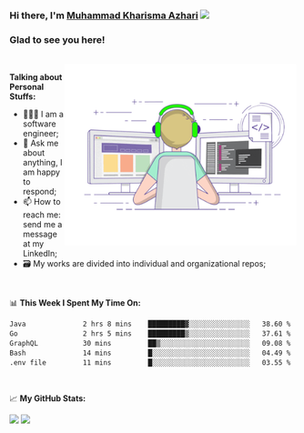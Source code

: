 ### Hi there, I'm <a href="#" target="_blank">Muhammad Kharisma Azhari</a> <img src="https://media.giphy.com/media/hvRJCLFzcasrR4ia7z/giphy.gif" width="25px">

### Glad to see you here! 

</br>

<img align="right" alt="GIF" src="https://github.com/muazhari/muazhari/blob/main/coding.gif?raw=true" width="408" height="318" />
  
**Talking about Personal Stuffs:**

- 👨🏻‍💻 I am a software engineer;
- 💬 Ask me about anything, I am happy to respond;
- 📫 How to reach me: send me a message at my LinkedIn;
- 🗃️ My works are divided into individual and organizational repos;

</br>

📊 **This Week I Spent My Time On:**
<!--START_SECTION:waka-->

```txt
Java              2 hrs 8 mins    █████████▓░░░░░░░░░░░░░░░   38.60 %
Go                2 hrs 5 mins    █████████▒░░░░░░░░░░░░░░░   37.61 %
GraphQL           30 mins         ██▒░░░░░░░░░░░░░░░░░░░░░░   09.08 %
Bash              14 mins         █░░░░░░░░░░░░░░░░░░░░░░░░   04.49 %
.env file         11 mins         █░░░░░░░░░░░░░░░░░░░░░░░░   03.55 %
```

<!--END_SECTION:waka-->

</br>

📈 **My GitHub Stats:**

<p>
  <img height="180em" src="https://github-readme-stats.vercel.app/api?username=muazhari&show_icons=true&hide_border=true&&count_private=true&include_all_commits=true" />
  <img height="180em" src="https://github-readme-stats.vercel.app/api/top-langs/?username=muazhari&&hide_border=true&layout=compact&langs_count=8"/>
</p>
